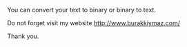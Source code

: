 You can convert your text to binary or binary to text.

Do not forget visit my website http://www.burakkiymaz.com/

Thank you.
